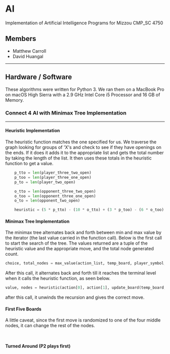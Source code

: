 # AI
Implementation of Artificial Intelligence Programs for Mizzou CMP_SC 4750

## Members
* Matthew Carroll
* David Huangal
---
## Hardware / Software
These algorithms were written for Python 3. We ran them on a MacBook Pro on macOS High Sierra with a 2.9 GHz Intel Core i5 Processor and 16 GB of Memory.

### Connect 4 AI with Minimax Tree Implementation
---
#### Heuristic Implementation

The heuristic function matches the one specified for us. We traverse the graph looking for groups of 'X's and check to see if they have openings on the ends. If it does it adds it to the appropriate list and gets the total number by taking the length of the list. It then uses these totals in the heuristic function to get a value.
```python
    p_tto = len(player_three_two_open)
    p_too = len(player_three_one_open)
    p_to = len(player_two_open)

    o_tto = len(opponent_three_two_open)
    o_too = len(opponent_three_one_open)
    o_to = len(opponent_two_open)

    heuristic = (5 * p_tto) - (10 * o_tto) + (3 * p_too) - (6 * o_too) + p_to - o_to
```

#### Minimax Tree Implementation

The minimax tree alternates back and forth between min and max value by the iterator (the last value carried in the function call). Below is the first call to start the search of the tree. The values returned are a tuple of the heuristic value and the appropriate move, and the total node generated count.  
```python
choice, total_nodes = max_value(action_list, temp_board, player_symbol, player_win, opp_win, opponent_symbol, 0)
```

After this call, it alternates back and forth till it reaches the terminal level when it calls the heuristic function, as seen below.

```python
value, nodes = heuristic(action[0], action[1], update_board(temp_board, player, action), player_char, opp_char, player_win, opp_win)
```

after this call, it unwinds the recursion and gives the correct move.

#### First Five Boards

A little caveat, since the first move is randomized to one of the four middle nodes, it can change the rest of the nodes.

```


```


#### Turned Around (P2 plays first)

```


```
